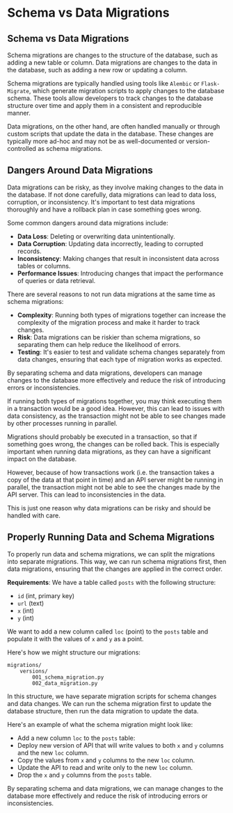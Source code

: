 # Schema vs Data Migrations

## Schema vs Data Migrations

Schema migrations are changes to the structure of the database, such as adding a new table or column. Data migrations are changes to the data in the database, such as adding a new row or updating a column.

Schema migrations are typically handled using tools like `Alembic` or `Flask-Migrate`, which generate migration scripts to apply changes to the database schema. These tools allow developers to track changes to the database structure over time and apply them in a consistent and reproducible manner.

Data migrations, on the other hand, are often handled manually or through custom scripts that update the data in the database. These changes are typically more ad-hoc and may not be as well-documented or version-controlled as schema migrations.

## Dangers Around Data Migrations

Data migrations can be risky, as they involve making changes to the data in the database. If not done carefully, data migrations can lead to data loss, corruption, or inconsistency. It's important to test data migrations thoroughly and have a rollback plan in case something goes wrong.

Some common dangers around data migrations include:

- **Data Loss**: Deleting or overwriting data unintentionally.
- **Data Corruption**: Updating data incorrectly, leading to corrupted records.
- **Inconsistency**: Making changes that result in inconsistent data across tables or columns.
- **Performance Issues**: Introducing changes that impact the performance of queries or data retrieval.

There are several reasons to not run data migrations at the same time as schema migrations:

- **Complexity**: Running both types of migrations together can increase the complexity of the migration process and make it harder to track changes.
- **Risk**: Data migrations can be riskier than schema migrations, so separating them can help reduce the likelihood of errors.
- **Testing**: It's easier to test and validate schema changes separately from data changes, ensuring that each type of migration works as expected.

By separating schema and data migrations, developers can manage changes to the database more effectively and reduce the risk of introducing errors or inconsistencies.

If running both types of migrations together, you may think executing them in a transaction would be a good idea. However, this can lead to issues with data consistency, as the transaction might not be able to see changes made by other processes running in parallel.

Migrations should probably be executed in a transaction, so that if something goes wrong, the changes can be rolled back. This is especially important when running data migrations, as they can have a significant impact on the database.

However, because of how transactions work (i.e. the transaction takes a copy of the data at that point in time) and an API server might be running in parallel, the transaction might not be able to see the changes made by the API server. This can lead to inconsistencies in the data.

This is just one reason why data migrations can be risky and should be handled with care.

## Properly Running Data and Schema Migrations

To properly run data and schema migrations, we can split the migrations into separate migrations. This way, we can run schema migrations first, then data migrations, ensuring that the changes are applied in the correct order.

**Requirements**: We have a table called `posts` with the following structure:

- `id` (int, primary key)
- `url` (text)
- `x` (int)
- `y` (int)

We want to add a new column called `loc` (point) to the `posts` table and populate it with the values of `x` and `y` as a point.

Here's how we might structure our migrations:

```
migrations/
    versions/
        001_schema_migration.py
        002_data_migration.py
```

In this structure, we have separate migration scripts for schema changes and data changes. We can run the schema migration first to update the database structure, then run the data migration to update the data.

Here's an example of what the schema migration might look like:

- Add a new column `loc` to the `posts` table:
- Deploy new version of API that will write values to both `x` and `y` columns and the new `loc` column.
- Copy the values from `x` and `y` columns to the new `loc` column.
- Update the API to read and write only to the new `loc` column.
- Drop the `x` and `y` columns from the `posts` table.

By separating schema and data migrations, we can manage changes to the database more effectively and reduce the risk of introducing errors or inconsistencies.
